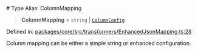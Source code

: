 <div v-pre>
# Type Alias: ColumnMapping

> **ColumnMapping** = `string` \| [`ColumnConfig`](../interfaces/ColumnConfig.md)

Defined in: [packages/core/src/transformers/EnhancedJsonMapping.ts:28](https://github.com/mk3008/rawsql-ts/blob/3b53f17d700cf976ce5c49b674a04b41eeb14c40/packages/core/src/transformers/EnhancedJsonMapping.ts#L28)

Column mapping can be either a simple string or enhanced configuration.
</div>
